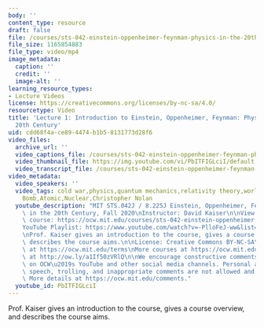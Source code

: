 ```yaml
---
body: ''
content_type: resource
draft: false
file: /courses/sts-042-einstein-oppenheimer-feynman-physics-in-the-20th-century-fall-2020/ocw_8225_sts042_lecture01_2020sep02_360p_16_9.mp4
file_size: 1165854883
file_type: video/mp4
image_metadata:
  caption: ''
  credit: ''
  image-alt: ''
learning_resource_types:
- Lecture Videos
license: https://creativecommons.org/licenses/by-nc-sa/4.0/
resourcetype: Video
title: 'Lecture 1: Introduction to Einstein, Oppenheimer, Feynman: Physics in the
  20th Century'
uid: cdd68f4a-ce89-4474-b1b5-8131773d28f6
video_files:
  archive_url: ''
  video_captions_file: /courses/sts-042-einstein-oppenheimer-feynman-physics-in-the-20th-century-fall-2020/1mnY4s5dVHGyoNlpqUv-fvC7dxYRlY3ib_transcript.webvtt
  video_thumbnail_file: https://img.youtube.com/vi/PbITFIGLciI/default.jpg
  video_transcript_file: /courses/sts-042-einstein-oppenheimer-feynman-physics-in-the-20th-century-fall-2020/1mnY4s5dVHGyoNlpqUv-fvC7dxYRlY3ib_transcript.pdf
video_metadata:
  video_speakers: ''
  video_tags: cold war,physics,quantum mechanics,relativity theory,world war ii,Oppenheimer,Einstein,Feynman,Atomic
    Bomb,Atomic,Nuclear,Christopher Nolan
  youtube_description: "MIT STS.042J / 8.225J Einstein, Oppenheimer, Feynman: Physics\
    \ in the 20th Century, Fall 2020\nInstructor: David Kaiser\n\nView the complete\
    \ course: https://ocw.mit.edu/courses/sts-042-einstein-oppenheimer-feynman-physics-in-the-20th-century-fall-2020\n\
    YouTube Playlist: https://www.youtube.com/watch?v=-PlloFeJ-ww&list=PLUl4u3cNGP63bAfjGas3TuA4ZCPUtN6Xf\n\
    \nProf. Kaiser gives an introduction to the course, gives a course overview, and\
    \ describes the course aims.\n\nLicense: Creative Commons BY-NC-SA\nMore information\
    \ at https://ocw.mit.edu/terms\nMore courses at https://ocw.mit.edu\nSupport OCW\
    \ at http://ow.ly/a1If50zVRlQ\n\nWe encourage constructive comments and discussion\
    \ on OCW\u2019s YouTube and other social media channels. Personal attacks, hate\
    \ speech, trolling, and inappropriate comments are not allowed and may be removed.\
    \ More details at https://ocw.mit.edu/comments."
  youtube_id: PbITFIGLciI
---
```

Prof. Kaiser gives an introduction to the course, gives a course overview, and describes the course aims.